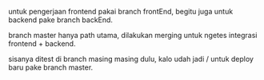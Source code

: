 untuk pengerjaan frontend pakai branch frontEnd, begitu juga untuk backend pake branch backEnd.

branch master hanya path utama, dilakukan merging untuk ngetes integrasi frontend + backend.

sisanya ditest di branch masing masing dulu, kalo udah jadi / untuk deploy baru pake branch master.
